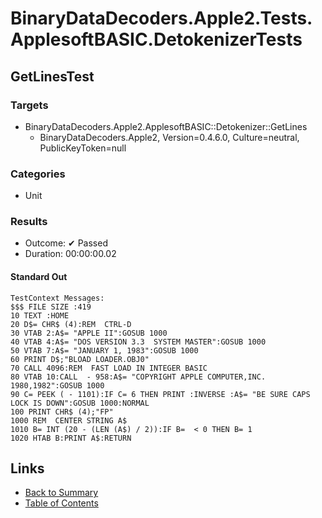 # BinaryDataDecoders.Apple2.Tests.ApplesoftBASIC.DetokenizerTests

## GetLinesTest

### Targets

* BinaryDataDecoders.Apple2.ApplesoftBASIC::Detokenizer::GetLines
  * BinaryDataDecoders.Apple2, Version=0.4.6.0, Culture=neutral, PublicKeyToken=null

### Categories

* Unit

### Results

* Outcome: ✔ Passed
* Duration: 00:00:00.02

#### Standard Out

```
TestContext Messages:
$$$ FILE SIZE :419
10 TEXT :HOME 
20 D$= CHR$ (4):REM  CTRL-D
30 VTAB 2:A$= "APPLE II":GOSUB 1000
40 VTAB 4:A$= "DOS VERSION 3.3  SYSTEM MASTER":GOSUB 1000
50 VTAB 7:A$= "JANUARY 1, 1983":GOSUB 1000
60 PRINT D$;"BLOAD LOADER.OBJ0"
70 CALL 4096:REM  FAST LOAD IN INTEGER BASIC
80 VTAB 10:CALL  - 958:A$= "COPYRIGHT APPLE COMPUTER,INC. 1980,1982":GOSUB 1000
90 C= PEEK ( - 1101):IF C= 6 THEN PRINT :INVERSE :A$= "BE SURE CAPS LOCK IS DOWN":GOSUB 1000:NORMAL 
100 PRINT CHR$ (4);"FP"
1000 REM  CENTER STRING A$
1010 B= INT (20 - (LEN (A$) / 2)):IF B=  < 0 THEN B= 1
1020 HTAB B:PRINT A$:RETURN
```

## Links

* [Back to Summary](../Summary.md)
* [Table of Contents](../../TOC.md)
